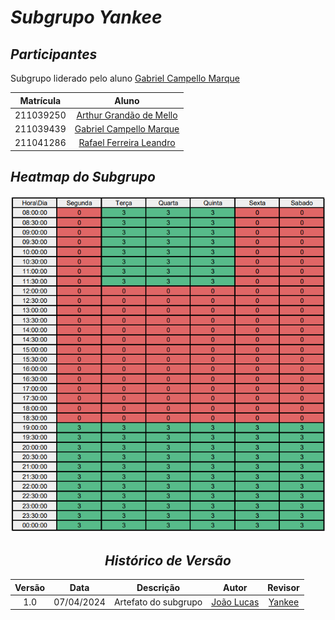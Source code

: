 # <a>*Subgrupo Yankee*</a>


## <a>*Participantes*</a>

Subgrupo liderado pelo aluno [Gabriel Campello Marque](https://github.com/G16C)

<center>

| **Matrícula** |                          **Aluno**                          |
| :-----------: | :---------------------------------------------------------: |
|   211039250   | [Arthur Grandão de Mello](https://github.com/arthurgrandao) |
|   211039439   |     [Gabriel Campello Marque](https://github.com/G16C)      |
|   211041286   |  [Rafael Ferreira Leandro](https://github.com/RafaelCLG0)   |

</center>

## <a>*Heatmap do Subgrupo*</a>

<center>

![Heatmap Yankee](../Assets/Heatmaps/HeatmapYankee.png)


## <a>*Histórico de Versão*</a>

| Versão |    Data    |      Descrição       |                      Autor                       |           Revisor           |
| :----: | :--------: | :------------------: | :----------------------------------------------: | :-------------------------: |
|  1.0   | 07/04/2024 | Artefato do subgrupo | [João Lucas](https://github.com/VasconcelosJoao) | [Yankee](/Subgrupos/Yankee) |

</center>